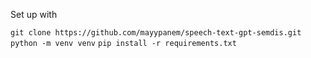 Set up with 

`git clone https://github.com/mayypanem/speech-text-gpt-semdis.git`
`python -m venv venv`
`pip install -r requirements.txt`
